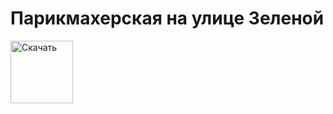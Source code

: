 # Парикмахерская на улице Зеленой

<a href="https://play.google.com/store/apps/details?id=com.OnlineRecordBarbershop31"><img alt='Скачать' src='https://play.google.com/intl/en_us/badges/images/generic/en_badge_web_generic.png' height=100px/></a>
